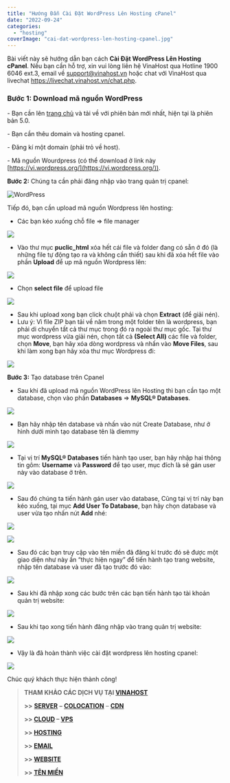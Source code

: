 ```yaml
---
title: "Hướng Đẫn Cài Đặt WordPress Lên Hosting cPanel"
date: "2022-09-24"
categories: 
  - "hosting"
coverImage: "cai-dat-wordpress-len-hosting-cpanel.jpg"
---
```


Bài viết này sẽ hướng dẫn bạn cách **Cài Đặt WordPress Lên Hosting cPanel**. Nếu bạn cần hỗ trợ, xin vui lòng liên hệ VinaHost qua Hotline 1900 6046 ext.3, email về support@vinahost.vn hoặc chat với VinaHost qua livechat https://livechat.vinahost.vn/chat.php.

### Bước 1: Download mã nguồn WordPress

\- Bạn cần lên [trang chủ](https://wordpress.org/download/) và tải về với phiên bản mới nhất, hiện tại là phiên bản 5.0.

\- Bạn cần thêu domain và hosting cpanel.

\- Đăng kí một domain (phải trỏ về host).

\- Mã nguồn Wourdpress (có thể download ở link này [https://vi.wordpress.org/](https://vi.wordpress.org/)).

**Bước 2:** Chúng ta cần phải đăng nhập vào trang quản trị cpanel:

![WordPress](images/cai-dat-wordpress-len-hosting-cpanel-1.png)

Tiếp đó, bạn cần upload mã nguồn Wordpress lên hosting:

- Các bạn kéo xuống chỗ file => file manager

![](images/cai-dat-wordpress-len-hosting-cpanel-2.png)

- Vào thư mục **puclic\_html** xóa hết cái file và folder đang có sẵn ở đó (là những file tự động tạo ra và không cần thiết) sau khi đã xóa hết file vào phần **Upload** để up mã nguồn Wordpress lên:

![](images/cai-dat-wordpress-len-hosting-cpanel-3.png)

- Chọn **select file** để upload file

![](images/cai-dat-wordpress-len-hosting-cpanel-4.png)

- Sau khi upload xong bạn click chuột phải và chọn **Extract** (để giải nén).
- Lưu ý: Vì file ZIP bạn tải về năm trong một folder tên là wordpress, bạn phải di chuyển tất cả thư mục trong đó ra ngoài thư mục gốc. Tại thư mục wordpress vừa giải nén, chọn tất cả **(Select All)** các file và folder, chọn **Move**, bạn hãy xóa dòng wordpress và nhấn vào **Move Files**, sau khi làm xong bạn hãy xóa thư mục Wordpress đi:

![](images/cai-dat-wordpress-len-hosting-cpanel-5.png)

**Bước 3:** Tạo database trên Cpanel

- Sau khi đã upload mã nguồn WordPress lên Hosting thì bạn cần tạo một database, chọn vào phần **Databases** => **MySQL® Databases**.

![](images/cai-dat-wordpress-len-hosting-cpanel-6.png)

- Bạn hãy nhập tên database và nhấn vào nút Create Database, như ở hình dưới mình tạo database tên là diemmy

![](images/cai-dat-wordpress-len-hosting-cpanel-7.png)

- Tại vị trí **MySQL® Databases** tiến hành tạo user, bạn hãy nhập hai thông tin gôm: **Username** và **Password** để tạo user, mục đích là sẽ gán user này vào database ở trên.

![](images/cai-dat-wordpress-len-hosting-cpanel-8.png)

- Sau đó chúng ta tiến hành gán user vào database, Cũng tại vị trí này bạn kéo xuống, tại mục **Add User To Database**, bạn hãy chọn database và user vừa tạo nhấn nút **Add** nhé:

![](images/cai-dat-wordpress-len-hosting-cpanel-9.png)

![](images/cai-dat-wordpress-len-hosting-cpanel-10.png)

- Sau đó các bạn truy cập vào tên miền đã đăng kí trước đó sẽ được một giao diện như này ấn “thực hiện ngay” để tiến hành tạo trang website, nhập tên database và user đã tạo trước đó vào:

![](images/cai-dat-wordpress-len-hosting-cpanel-11.png)

- Sau khi đã nhập xong các bước trên các bạn tiến hành tạo tài khoản quản trị website:

![](images/cai-dat-wordpress-len-hosting-cpanel-12.png)

- Sau khi tạo xong tiến hành đăng nhập vào trang quản trị website:

![](images/cai-dat-wordpress-len-hosting-cpanel-13.png)

- Vậy là đã hoàn thành việc cài đặt wordpress lên hosting cpanel:

![](images/cai-dat-wordpress-len-hosting-cpanel-14.png)

Chúc quý khách thực hiện thành công!

> **THAM KHẢO CÁC DỊCH VỤ TẠI [VINAHOST](https://kb.vinahost.vn/)**
> 
> **\>>** [**SERVER**](https://vinahost.vn/thue-may-chu-rieng/) **–** [**COLOCATION**](https://vinahost.vn/colocation.html) – [**CDN**](https://vinahost.vn/dich-vu-cdn-chuyen-nghiep)
> 
> **\>> [CLOUD](https://vinahost.vn/cloud-server-gia-re/) – [VPS](https://vinahost.vn/vps-ssd-chuyen-nghiep/)**
> 
> **\>> [HOSTING](https://vinahost.vn/wordpress-hosting)**
> 
> **\>> [EMAIL](https://vinahost.vn/email-hosting)**
> 
> **\>> [WEBSITE](http://vinawebsite.vn/)**
> 
> **\>> [TÊN MIỀN](https://vinahost.vn/ten-mien-gia-re/)**
